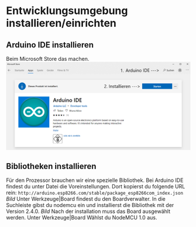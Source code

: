 # Entwicklungsumgebung installieren/einrichten
## Arduino IDE installieren
Beim Microsoft Store das machen. 
![Arduino_IDE_installieren](./Bilder/Arduino_IDE.png)
## Bibliotheken installieren
Für den Prozessor brauchen wir eine spezielle Bibliothek.
Bei Arduino IDE findest du unter Datei die Voreinstellungen. Dort kopierst du folgende URL rein:
`http://arduino.esp8266.com/stable/package_esp8266com_index.json`
*Bild*
Unter Werkzeuge|Board findest du den Boardverwalter. In die Suchleiste gibst du nodemcu ein und installierst die Bibliothek mit der Version 2.4.0.
*Bild*
Nach der installation muss das Board ausgewählt werden. Unter Werkzeuge|Board Wählst du NodeMCU 1.0 aus.
